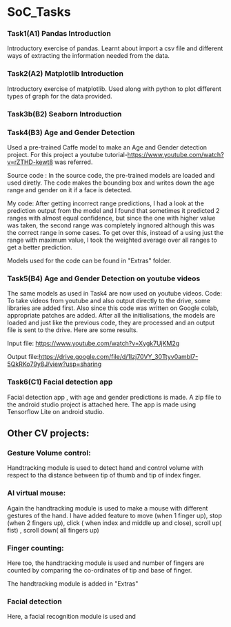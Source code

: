 # SoC_Tasks


### Task1(A1) Pandas Introduction
Introductory exercise of pandas. Learnt about import a csv file and different ways of extracting the information needed from the data.
### Task2(A2) Matplotlib Introduction
Introductory exercise of matplotlib. Used along with python to plot different types of graph for the data provided.
### Task3b(B2) Seaborn Introduction

### Task4(B3) Age and Gender Detection
Used a pre-trained Caffe model to make an Age and Gender detection project. For this project a youtube tutorial-https://www.youtube.com/watch?v=rZTHD-kewt8 was referred. 

Source code : In the source code, the pre-trained models are loaded and used diretly. The code makes the bounding box and writes down the age range and gender on it if a face is detected.

My code: After getting incorrect range predictions, I had a look at the prediction output from the model and I found that sometimes it predicted 2 ranges with almost equal confidence, but since the one with higher value was taken, the second range was completely ingnored although this was the correct range in some cases. To get over this, instead of a using just the range with maximum value, I took the weighted average over all ranges to get a better prediction.

Models used for the code can be found in "Extras" folder.

### Task5(B4) Age and Gender Detection on youtube videos
The same  models as used in Task4 are now used on youtube videos.
Code: To take videos from youtube and also output directly to the drive, some libraries are added first. Also since this code was written on Google colab, appropriate patches are added. 
After all the initialisations, the models are loaded and just like the previous code, they are processed and an output file is sent to the drive. Here are some results.

Input file: https://www.youtube.com/watch?v=Xygk7UjKM2g

Output file:https://drive.google.com/file/d/1Izj70VY_30Ttyv0ambl7-5QkRKo79y8J/view?usp=sharing

### Task6(C1) Facial detection app
Facial detection app , with age and gender predictions is made. A zip file to the android studio project is attached here. The app is made using Tensorflow Lite on android studio.

## Other CV projects:

### Gesture Volume control:
Handtracking module is used to detect hand and control volume with respect to tha distance between tip of thumb and tip of index finger.

### AI virtual mouse:
Again the handtracking module is used to make a mouse with different gestures of the hand. I have added feature to move (when 1 finger up), stop (when 2 fingers up), click ( when index and middle up and close), scroll up( fist) , scroll down( all fingers up)

### Finger counting:
Here too, the handtracking module is used and number of fingers are counted by comparing the co-ordinates of tip and base of finger.

The handtracking module is added in "Extras"

### Facial detection
Here, a facial recognition module is used and 


